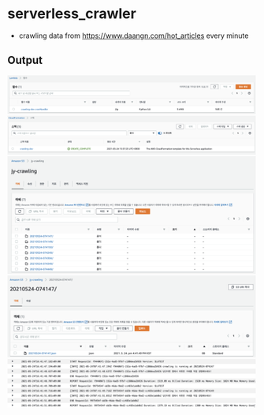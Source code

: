 # serverless_crawler
- crawling data from https://www.daangn.com/hot_articles every minute

## Output

![](img/lambda.png)
![](img/cf.png)  
![](img/s3.png)  
![](img/s3_file.png)  
![](img/cw.png)  